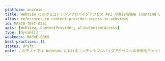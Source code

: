 ```yaml
---
platform: android
title: WebView におけるコンテンツプロバイダアクセス API の実行時使用 (Runtime Use of Content Provider Access APIs in WebViews)
alias: references-to-content-provider-access-in-webviews
id: MASTG-TEST-0251
apis: [WebView, ContentProvider, allowContentAccess]
type: [dynamic]
weakness: MASWE-0069
best-practices: []
status: draft
note: このテストでは WebView におけるコンテンツプロバイダアクセスへの参照をチェックします。これはデフォルトで有効になっており、`WebSettings` クラスの `setAllowContentAccess` メソッドを使用して無効にできます。不適切に構成すると、不正なファイルアクセスやデータ流出などのセキュリティリスクを引き起こす可能性があります。
---
```

